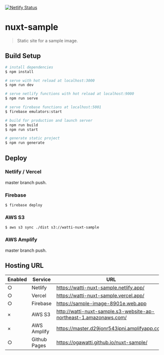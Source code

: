 [![Netlify Status](https://api.netlify.com/api/v1/badges/07403523-d261-41ad-870a-c02a3208aa8a/deploy-status)](https://app.netlify.com/sites/watti-nuxt-sample/deploys)

# nuxt-sample

> Static site for a sample image.

## Build Setup

```bash
# install dependencies
$ npm install

# serve with hot reload at localhost:3000
$ npm run dev

# serve netlify functions with hot reload at localhost:9000
$ npm run serve

# serve firebase functions at localhost:5001
$ firebase emulators:start

# build for production and launch server
$ npm run build
$ npm run start

# generate static project
$ npm run generate
```

## Deploy

### Netlify / Vercel

master branch push.

### Firebase

```
$ firebase deploy
```

### AWS S3

```
$ aws s3 sync ./dist s3://watti-nuxt-sample
```

### AWS Amplify

master branch push.

## Hosting URL

| Enabled | Service      | URL                                                               |
|---------|--------------|-------------------------------------------------------------------|
| ○       | Netlify      | https://watti-nuxt-sample.netlify.app/                            |
| ○       | Vercel       | https://watti-nuxt-sample.vercel.app/                             |
| ○       | Firebase     | https://sample-image-8901e.web.app                                |
| ×       | AWS S3       | http://watti-nuxt-sample.s3-website-ap-northeast-1.amazonaws.com/ |
| ×       | AWS Amplify  | https://master.d29jonr543ipnj.amplifyapp.com/                     |
| ○       | Github Pages | https://ogawatti.github.io/nuxt-sample/                           |
